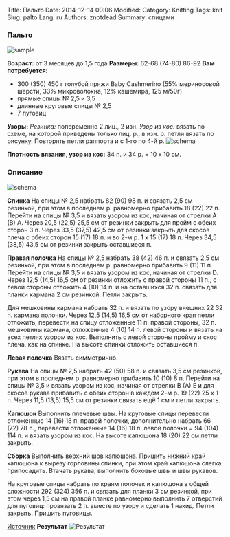 Title: Пальто
Date: 2014-12-14 00:06
Modified: 
Category: Knitting
Tags: knit
Slug: palto
Lang: ru
Authors: znotdead
Summary: спицами

### Пальто
![sample](static/img/knitting/palto/sample.jpg)

**Возраст:** от 3 месяцев до 1,5 года
**Размеры:** 62-68 (74-80) 86-92
**Вам потребуется:**
- 300 (350) 450 г голубой пряжи Baby Cashmerino (55% мериносовой шерсти, 33% микроволокна, 12% кашемира, 125 м/50г)
- прямые спицы № 2,5 и 3,5
- длинные круговые спицы № 2,5
- 7 пуговиц

**Узоры:**
*Резинка:* попеременно 2 лиц., 2 изн.
*Узор из кос:* вязать по схеме, на которой приведены только лиц. р., в изн. р. петли вязать по рисунку. Повторять петли раппорта и с 1-го по 4-й р.
![schema](static/img/knitting/palto/uzor.jpg)

**Плотность вязания, узор из кос:** 34 п. и 34 р. = 10 x 10 см.

### Описание
![schema](static/img/knitting/palto/schema.jpg)

**Спинка**
На спицы № 2,5 набрать 82 (90) 98 п. и связать 2,5 см резинкой, при этом в последнем р. равномерно прибавить 18 (22) 22 п. Перейти на спицы № 3,5 и вязать узором из кос, начиная от стрелки А (В) А. Через 20,5 (22,5) 25,5 см от резинки закрыть для пройм с обеих сторон 3 п. Через 33,5 (37,5) 42,5 см от резинки закрыть для скосов плеча с обеих сторон 15 (17) 18 п. и во 2-м р. 1 х 15 (17) 18 п. Через 34,5 (38,5) 43,5 см от резинки закрыть оставшиеся п.

**Правая полочка**
На спицы № 2,5 набрать 38 (42) 46 п. и связать 2,5 см резинкой, при этом в последнем р. равномерно прибавить 9 (11) 11 п. Перейти на спицы № 3,5 и вязать узором из кос, начиная от стрелки D. Через 12,5 (14,5) 16,5 см от резинки отложить с правой стороны 11 п., с левой стороны отложить 4 (10) 14 п. и на оставшихся 32 п. связать для планки кармана 2 см резинкой. Петли закрыть.

Для мешковины кармана набрать 32 п. и вязать по узору внешних 22 32 п. кармана полочки. Через 12,5 (14,5) 16,5 см от наборного края петли отложить, перевести на спицу отложенные 11 п. правой стороны, 32 п. мешковины кармана, отложенные 4 (10) 14 п. левой стороны и вязать на всех петлях узором из кос. Выполнить с левой стороны пройму и скос плеча, как на спинке. На высоте спинки отложить оставшиеся п.

**Левая полочка**
Вязать симметрично.

**Рукава**
На спицы № 2,5 набрать 42 (50) 58 п. и связать 3,5 см резинкой, при этом в последнем р. равномерно прибавить 10 (10) 8 п. Перейти на спицы № 3,5 и вязать узором из кос, начиная от стрелки В (А) Е и для скосов рукава прибавить с обеих сторон в каждом 2-м р. 19 (22) 25 х 1 п. Через 11,5 (13,5) 15,5 см от резинки связать ещё 1 см и петли закрыть.

**Капюшон**
Выполнить плечевые швы. На круговые спицы перевести отложенные 14 (16) 18 п. правой полочки, дополнительно набрать 66 (72) 78 п., перевести отложенные 14 (16) 18 п. левой полочки = 94 (104) 114 п. и вязать узором из кос. На высоте капюшона 18 (20) 22 см петли закрыть.

**Сборка**
Выполнить верхний шов капюшона. Пришить нижний край капюшона к вырезу горловины спинки, при этом край капюшона слегка припосадить. Втачать рукава, выполнить боковые швы и швы рукавов.

На круговые спицы набрать по краям полочек и капюшона в общей сложности 292 (324) 356 п. и связать для планки 3 см резинкой, при этом через 1,5 см на правой планке равномерно выполнить 7 отверстий для пуговиц: провязать 2 п. вместе по узору и сделать 1 накид. Петли закрыть. Пришить пуговицы.

[Источник]()
**Результат**
![Результат](static/img/knitting/palto/result.jpg)
